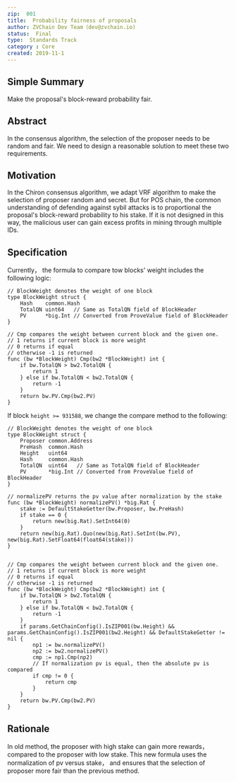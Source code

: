 ```yaml
---
zip:  001
title:  Probability fairness of proposals
author: ZVChain Dev Team（dev@zvchain.io)
status:  Final 
type:  Standards Track
category : Core
created: 2019-11-1
---  
```


## Simple Summary 

Make the proposal's block-reward probability fair.

## Abstract 

In the consensus algorithm, the selection of the proposer needs to be random and fair. We need to design a reasonable solution to meet these two requirements.

## Motivation 

In the Chiron consensus algorithm,  we adapt VRF algorithm to make the selection of proposer random and secret. But for POS chain,  the common understanding of defending against sybil attacks is to proportional the proposal's block-reward probability to his stake. If it is not designed in this way, the malicious user can gain excess profits in mining through multiple IDs.

## Specification 

Currently， the formula to compare tow blocks' weight includes the following logic:

```
// BlockWeight denotes the weight of one block
type BlockWeight struct {
	Hash    common.Hash
	TotalQN uint64   // Same as TotalQN field of BlockHeader
	PV      *big.Int // Converted from ProveValue field of BlockHeader
}

// Cmp compares the weight between current block and the given one.
// 1 returns if current block is more weight
// 0 returns if equal
// otherwise -1 is returned
func (bw *BlockWeight) Cmp(bw2 *BlockWeight) int {	
	if bw.TotalQN > bw2.TotalQN {
		return 1			
 	} else if bw.TotalQN < bw2.TotalQN {
 		return -1
 	}
 	return bw.PV.Cmp(bw2.PV)
}
```

If block `height >= 931588`, we change the compare method to the following:

```
// BlockWeight denotes the weight of one block
type BlockWeight struct {
	Proposer common.Address
	PreHash  common.Hash
	Height   uint64
	Hash     common.Hash
	TotalQN  uint64   // Same as TotalQN field of BlockHeader
	PV       *big.Int // Converted from ProveValue field of BlockHeader
}

// normalizePV returns the pv value after normalization by the stake
func (bw *BlockWeight) normalizePV() *big.Rat {
	stake := DefaultStakeGetter(bw.Proposer, bw.PreHash)
	if stake == 0 {
		return new(big.Rat).SetInt64(0)
	}
	return new(big.Rat).Quo(new(big.Rat).SetInt(bw.PV), new(big.Rat).SetFloat64(float64(stake)))
}


// Cmp compares the weight between current block and the given one.
// 1 returns if current block is more weight
// 0 returns if equal
// otherwise -1 is returned
func (bw *BlockWeight) Cmp(bw2 *BlockWeight) int {
	if bw.TotalQN > bw2.TotalQN {
		return 1
	} else if bw.TotalQN < bw2.TotalQN {
		return -1
	}
	if params.GetChainConfig().IsZIP001(bw.Height) && params.GetChainConfig().IsZIP001(bw2.Height) && DefaultStakeGetter != nil {
		np1 := bw.normalizePV()
		np2 := bw2.normalizePV()
		cmp := np1.Cmp(np2)
		// If normalization pv is equal, then the absolute pv is compared
		if cmp != 0 {
			return cmp
		}
	}
	return bw.PV.Cmp(bw2.PV)
}
```

## Rationale 
In old method, the proposer with high stake can gain more rewards，compared to the proposer with low stake. 
This new formula uses the normalization of pv versus stake， and ensures that the selection of proposer more fair than the previous method. 


